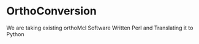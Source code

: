 # OrthoConversion
We are taking existing orthoMcl Software Written Perl and Translating it to Python
